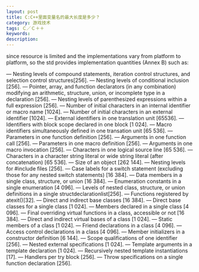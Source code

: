 ```yaml
---
layout: post
title: C:C++里面变量名的最大长度是多少？
category: 游戏技术
tags: Ｃ／Ｃ＋＋
keywords: 
description: 
---
```

since resource is limited and the implementations vary from platform to platform, so the std provides implementation quantities (Annex B) such as:
 
— Nesting levels of compound statements, iteration control structures, and selection control structures[256].
— Nesting levels of conditional inclusion [256].
— Pointer, array, and function declarators (in any combination) modifying an arithmetic, structure, union,
or incomplete type in a declaration [256].
— Nesting levels of parenthesized expressions within a full expression [256].
— Number of initial characters in an internal identifier or macro name [1024].
— Number of initial characters in an external identifier [1024].
— External identifiers in one translation unit [65536].
— Identifiers with block scope declared in one block [1 024].
— Macro identifiers simultaneously defined in one transation unit [65 536].
— Parameters in one function definition [256].
— Arguments in one function call [256].
— Parameters in one macro definition [256].
— Arguments in one macro invocation [256].
— Characters in one logical source line [65 536].
— Characters in a character string literal or wide string literal (after concatenation) [65 536].
— Size of an object [262 144].
— Nesting levels for #include files [256].
— Case labels for a switch statement (excluding those for any nested switch statements) [16 384].
— Data members in a single class, structure, or union [16 384].
— Enumeration constants in a single enumeration [4 096].
— Levels of nested class, structure, or union definitions in a single structdeclarationlist[256].
— Functions registered by atexit()[32].
— Direct and indirect base classes [16 384].
— Direct base classes for a single class [1 024].
— Members declared in a single class [4 096].
— Final overriding virtual functions in a class, accessible or not [16 384].
— Direct and indirect virtual bases of a class [1 024].
— Static members of a class [1 024].
— Friend declarations in a class [4 096].
— Access control declarations in a class [4 096].
— Member initializers in a constructor definition [6 144].
— Scope qualifications of one identifier [256].
— Nested external specifications [1 024].
— Template arguments in a template declaration [1 024].
— Recursively nested template instantiations [17].
— Handlers per try block [256].
— Throw specifications on a single function declaration [256].





